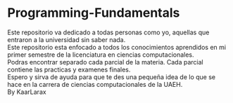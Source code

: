 # Programming-Fundamentals
Este repositorio va dedicado a todas personas como yo, aquellas que entraron a la universidad sin saber nada.  
Este repositorio esta enfocado a todos los conocimientos aprendidos en mi primer semestre de la licenciatura en ciencias computacionales.  
Podras encontrar separado cada parcial de la materia. 
Cada parcial contiene las practicas y examenes finales.    
Espero y sirva de ayuda para que te des una pequeña idea de lo que se hace en la carrera de ciencias computacionales de la UAEH.  
By KaarLarax
